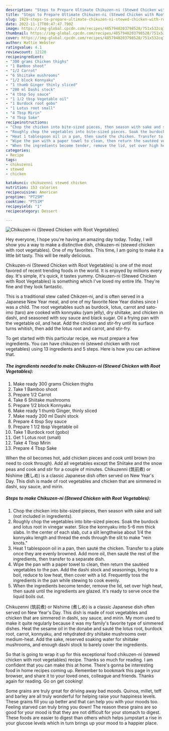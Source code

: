 ```yaml
---
description: "Steps to Prepare Ultimate Chikuzen-ni (Stewed Chicken with Root Vegetables)"
title: "Steps to Prepare Ultimate Chikuzen-ni (Stewed Chicken with Root Vegetables)"
slug: 1929-steps-to-prepare-ultimate-chikuzen-ni-stewed-chicken-with-root-vegetables
date: 2022-11-17T00:47:47.790Z
image: https://img-global.cpcdn.com/recipes/4857940203798528/751x532cq70/chikuzen-ni-stewed-chicken-with-root-vegetables-recipe-main-photo.jpg
thumbnail: https://img-global.cpcdn.com/recipes/4857940203798528/751x532cq70/chikuzen-ni-stewed-chicken-with-root-vegetables-recipe-main-photo.jpg
cover: https://img-global.cpcdn.com/recipes/4857940203798528/751x532cq70/chikuzen-ni-stewed-chicken-with-root-vegetables-recipe-main-photo.jpg
author: Hattie Webster
ratingvalue: 4.1
reviewcount: 12120
recipeingredient:
- "300 grams Chicken thighs"
- "1 Bamboo shoot"
- "1/2 Carrot"
- "6 Shiitake mushrooms"
- "1/2 block Konnyaku"
- "1 thumb Ginger thinly sliced"
- "200 ml Dashi stock"
- "4 tbsp Soy sauce"
- "1 1/2 tbsp Vegetable oil"
- "1 Burdock root gobo"
- "1 Lotus root small"
- "4 Tbsp Mirin"
- "4 Tbsp Sake"
recipeinstructions:
- "Chop the chicken into bite-sized pieces, then season with sake and salt (not included in ingredients)."
- "Roughly chop the vegetables into bite-sized pieces. Soak the burdock and lotus root in vinegar water. Slice the konnyaku into 5-6 mm thick slabs. In the center of each slab, cut a slit lengthwise about 1/4 the konnyaku length and thread the ends through the slit to make &#34;rein knots.&#34;"
- "Heat 1 tablespoon oil in a pan, then sauté the chicken. Transfer to a plate once they are evenly browned. Add more oil, then sauté the rest of the ingredients, then transfer to a separate dish."
- "Wipe the pan with a paper towel to clean, then return the sautéed vegetables to the pan. Add the dashi stock and seasonings, bring to a boil, reduce to low heat, then cover with a lid. Frequently toss the ingredients in the pan while stewing to cook evenly."
- "When the ingredients become tender, remove the lid, set over high heat, then sauté until the ingredients are glazed. It&#39;s ready to serve once the liquid boils out."
categories:
- Recipe
tags:
- chikuzenni
- stewed
- chicken

katakunci: chikuzenni stewed chicken 
nutrition: 153 calories
recipecuisine: American
preptime: "PT25M"
cooktime: "PT51M"
recipeyield: "1"
recipecategory: Dessert

---
```



![Chikuzen-ni (Stewed Chicken with Root Vegetables)](https://img-global.cpcdn.com/recipes/4857940203798528/751x532cq70/chikuzen-ni-stewed-chicken-with-root-vegetables-recipe-main-photo.jpg)

Hey everyone, I hope you're having an amazing day today. Today, I will show you a way to make a distinctive dish, chikuzen-ni (stewed chicken with root vegetables). One of my favorites. This time, I am going to make it a little bit tasty. This will be really delicious.

Chikuzen-ni (Stewed Chicken with Root Vegetables) is one of the most favored of recent trending foods in the world. It is enjoyed by millions every day. It's simple, it's quick, it tastes yummy. Chikuzen-ni (Stewed Chicken with Root Vegetables) is something which I've loved my entire life. They're fine and they look fantastic.

This is a traditional stew called Chikzen-ni, and is often served in a Japanese New Year meal, and one of my favorite New Year dishes since I was a child. The root vegetables such as burdock, lotus, carrot and sato-imo (taro) are cooked with konnyaku (yam jelly), dry shiitake, and chicken in dashi, and seasoned with soy sauce and black sugar. Oil a frying pan with the vegetable oil, and heat. Add the chicken and stir-fry until its surface turns whitish, then add the lotus root and carrot, and stir-fry.


To get started with this particular recipe, we must prepare a few ingredients. You can have chikuzen-ni (stewed chicken with root vegetables) using 13 ingredients and 5 steps. Here is how you can achieve that.

<!--inarticleads1-->

##### The ingredients needed to make Chikuzen-ni (Stewed Chicken with Root Vegetables):

1. Make ready 300 grams Chicken thighs
1. Take 1 Bamboo shoot
1. Prepare 1/2 Carrot
1. Take 6 Shiitake mushrooms
1. Prepare 1/2 block Konnyaku
1. Make ready 1 thumb Ginger, thinly sliced
1. Make ready 200 ml Dashi stock
1. Prepare 4 tbsp Soy sauce
1. Prepare 1 1/2 tbsp Vegetable oil
1. Take 1 Burdock root (gobo)
1. Get 1 Lotus root (small)
1. Take 4 Tbsp Mirin
1. Prepare 4 Tbsp Sake


When the oil becomes hot, add chicken pieces and cook until brown (no need to cook through). Add all vegetables except the Shiitake and the snow peas and cook and stir for a couple of minutes. Chikuzenni (筑前煮) or Nishime (煮しめ) is a classic Japanese dish often served on New Year&#39;s Day. This dish is made of root vegetables and chicken that are simmered in dashi, soy sauce, and mirin. 

<!--inarticleads2-->

##### Steps to make Chikuzen-ni (Stewed Chicken with Root Vegetables):

1. Chop the chicken into bite-sized pieces, then season with sake and salt (not included in ingredients).
1. Roughly chop the vegetables into bite-sized pieces. Soak the burdock and lotus root in vinegar water. Slice the konnyaku into 5-6 mm thick slabs. In the center of each slab, cut a slit lengthwise about 1/4 the konnyaku length and thread the ends through the slit to make &#34;rein knots.&#34;
1. Heat 1 tablespoon oil in a pan, then sauté the chicken. Transfer to a plate once they are evenly browned. Add more oil, then sauté the rest of the ingredients, then transfer to a separate dish.
1. Wipe the pan with a paper towel to clean, then return the sautéed vegetables to the pan. Add the dashi stock and seasonings, bring to a boil, reduce to low heat, then cover with a lid. Frequently toss the ingredients in the pan while stewing to cook evenly.
1. When the ingredients become tender, remove the lid, set over high heat, then sauté until the ingredients are glazed. It&#39;s ready to serve once the liquid boils out.


Chikuzenni (筑前煮) or Nishime (煮しめ) is a classic Japanese dish often served on New Year&#39;s Day. This dish is made of root vegetables and chicken that are simmered in dashi, soy sauce, and mirin. My mom used to make it quite regularly because it was my family&#39;s favorite type of simmered dishes. Heat the sesame oil in the donabe and sauté the lotus root, burdock root, carrot, konnyaku, and rehydrated dry shiitake mushrooms over medium-heat. Add the sake, reserved soaking water for shiitake mushrooms, and enough dashi stock to barely cover the ingredients. 

So that is going to wrap it up for this exceptional food chikuzen-ni (stewed chicken with root vegetables) recipe. Thanks so much for reading. I am confident that you can make this at home. There's gonna be interesting food in home recipes coming up. Remember to bookmark this page in your browser, and share it to your loved ones, colleague and friends. Thanks again for reading. Go on get cooking!

Some grains are truly great for driving away bad moods. Quinoa, millet, teff and barley are all truly wonderful for helping raise your happiness levels. These grains fill you up better and that can help you with your moods too. Feeling starved can truly bring you down! The reason these grains are so good for your mood is that they are not difficult for your stomach to digest. These foods are easier to digest than others which helps jumpstart a rise in your glucose levels which in turn brings up your mood to a happier place.
